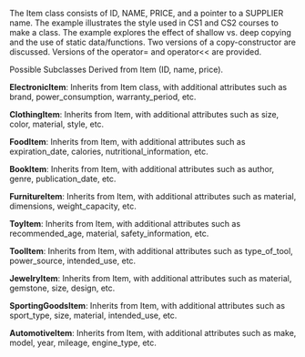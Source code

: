 The Item class consists of ID, NAME, PRICE, and a pointer to a SUPPLIER name.
The example illustrates the style used in CS1 and CS2 courses to make a class.
The example explores the effect of shallow vs. deep copying and the use of static data/functions.
Two versions of a copy-constructor are discussed.
Versions of the operator= and operator<< are provided.

Possible Subclasses Derived from Item (ID, name, price).
 
**ElectronicItem**: Inherits from Item class, with additional attributes such as brand, power_consumption, warranty_period, etc.

**ClothingItem**: Inherits from Item, with additional attributes such as size, color, material, style, etc.

**FoodItem**: Inherits from Item, with additional attributes such as expiration_date, calories, nutritional_information, etc.

**BookItem**: Inherits from Item, with additional attributes such as author, genre, publication_date, etc.

**FurnitureItem**: Inherits from Item, with additional attributes such as material, dimensions, weight_capacity, etc.

**ToyItem**: Inherits from Item, with additional attributes such as recommended_age, material, safety_information, etc.

**ToolItem**: Inherits from Item, with additional attributes such as type_of_tool, power_source, intended_use, etc.

**JewelryItem**: Inherits from Item, with additional attributes such as material, gemstone, size, design, etc.

**SportingGoodsItem**: Inherits from Item, with additional attributes such as sport_type, size, material, intended_use, etc.

**AutomotiveItem**: Inherits from Item, with additional attributes such as make, model, year, mileage, engine_type, etc.
